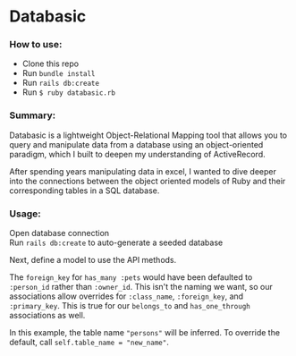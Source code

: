 # Databasic

### How to use:
* Clone this repo
* Run `bundle install`
* Run `rails db:create`
* Run `$ ruby databasic.rb`

### Summary:

Databasic is a lightweight Object-Relational Mapping tool that allows you to query and manipulate data from a database using an object-oriented paradigm, which I built to deepen my understanding of ActiveRecord.  

After spending years manipulating data in excel, I wanted to dive deeper into the connections between the object oriented models of Ruby and their corresponding tables in a SQL database.

### Usage:
Open database connection  
Run `rails db:create` to auto-generate a seeded database

Next, define a model to use the API methods.

The `foreign_key` for `has_many :pets` would have been defaulted to `:person_id` rather than `:owner_id`. This isn't the naming we want, so our associations allow overrides for `:class_name`, `:foreign_key`, and `:primary_key`. This is true for our `belongs_to` and `has_one_through` associations as well.

In this example, the table name `"persons"` will be inferred. To override the default, call `self.table_name = "new_name"`.
